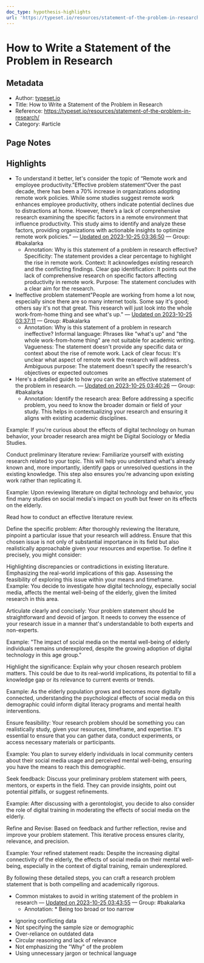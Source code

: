 ```yaml
---
doc_type: hypothesis-highlights
url: 'https://typeset.io/resources/statement-of-the-problem-in-research/'
---
```


# How to Write a Statement of the Problem in Research

## Metadata
- Author: [typeset.io]()
- Title: How to Write a Statement of the Problem in Research
- Reference: https://typeset.io/resources/statement-of-the-problem-in-research/
- Category: #article

## Page Notes
## Highlights
- To understand it better, let's consider the topic of “Remote work and employee productivity.”Effective problem statement“Over the past decade, there has been a 70% increase in organizations adopting remote work policies. While some studies suggest remote work enhances employee productivity, others indicate potential declines due to distractions at home. However, there’s a lack of comprehensive research examining the specific factors in a remote environment that influence productivity. This study aims to identify and analyze these factors, providing organizations with actionable insights to optimize remote work policies.” — [Updated on 2023-10-25 03:36:50](https://hyp.is/5LCTrHLWEe6jmS9SnrHrfA/typeset.io/resources/statement-of-the-problem-in-research/) — Group: #bakalarka
    - Annotation: Why is this statement of a problem in research effective?
Specificity: The statement provides a clear percentage to highlight the rise in remote work.
Context: It acknowledges existing research and the conflicting findings.
Clear gap identification: It points out the lack of comprehensive research on specific factors affecting productivity in remote work.
Purpose: The statement concludes with a clear aim for the research.
- Ineffective problem statement"People are working from home a lot now, especially since there are so many internet tools. Some say it's good; others say it's not that great. This research will just look into the whole work-from-home thing and see what's up." — [Updated on 2023-10-25 03:37:11](https://hyp.is/_ECnAHLWEe6_rkviHUP8dg/typeset.io/resources/statement-of-the-problem-in-research/) — Group: #bakalarka
    - Annotation: Why is this statement of a problem in research ineffective?
Informal language: Phrases like "what's up" and "the whole work-from-home thing" are not suitable for academic writing.
Vagueness: The statement doesn't provide any specific data or context about the rise of remote work.
Lack of clear focus: It's unclear what aspect of remote work the research will address.
Ambiguous purpose: The statement doesn't specify the research's objectives or expected outcomes
- Here's a detailed guide to how you can write an effective statement of the problem in research. — [Updated on 2023-10-25 03:40:26](https://hyp.is/X-CwIHLXEe6ZdYMoszUlhw/typeset.io/resources/statement-of-the-problem-in-research/) — Group: #bakalarka
    - Annotation: Identify the research area: Before addressing a specific problem, you need to know the broader domain or field of your study. This helps in contextualizing your research and ensuring it aligns with existing academic disciplines.

Example: If you're curious about the effects of digital technology on human behavior, your broader research area might be Digital Sociology or Media Studies.

Conduct preliminary literature review: Familiarize yourself with existing research related to your topic. This will help you understand what's already known and, more importantly, identify gaps or unresolved questions in the existing knowledge. This step also ensures you're advancing upon existing work rather than replicating it.

Example: Upon reviewing literature on digital technology and behavior, you find many studies on social media's impact on youth but fewer on its effects on the elderly.

Read how to conduct an effective literature review.

Define the specific problem: After thoroughly reviewing the literature, pinpoint a particular issue that your research will address. Ensure that this chosen issue is not only of substantial importance in its field but also realistically approachable given your resources and expertise. To define it precisely, you might consider:

Highlighting discrepancies or contradictions in existing literature.
Emphasizing the real-world implications of this gap.
Assessing the feasibility of exploring this issue within your means and timeframe.
Example: You decide to investigate how digital technology, especially social media, affects the mental well-being of the elderly, given the limited research in this area.

Articulate clearly and concisely: Your problem statement should be straightforward and devoid of jargon. It needs to convey the essence of your research issue in a manner that's understandable to both experts and non-experts.

Example: "The impact of social media on the mental well-being of elderly individuals remains underexplored, despite the growing adoption of digital technology in this age group."

Highlight the significance: Explain why your chosen research problem matters. This could be due to its real-world implications, its potential to fill a knowledge gap or its relevance to current events or trends.

Example: As the elderly population grows and becomes more digitally connected, understanding the psychological effects of social media on this demographic could inform digital literacy programs and mental health interventions.

Ensure feasibility: Your research problem should be something you can realistically study, given your resources, timeframe, and expertise. It's essential to ensure that you can gather data, conduct experiments, or access necessary materials or participants.

Example: You plan to survey elderly individuals in local community centers about their social media usage and perceived mental well-being, ensuring you have the means to reach this demographic.

Seek feedback: Discuss your preliminary problem statement with peers, mentors, or experts in the field. They can provide insights, point out potential pitfalls, or suggest refinements.

Example: After discussing with a gerontologist, you decide to also consider the role of digital training in moderating the effects of social media on the elderly.

Refine and Revise: Based on feedback and further reflection, revise and improve your problem statement. This iterative process ensures clarity, relevance, and precision.

Example: Your refined statement reads: Despite the increasing digital connectivity of the elderly, the effects of social media on their mental well-being, especially in the context of digital training, remain underexplored.

By following these detailed steps, you can craft a research problem statement that is both compelling and academically rigorous.
- Common mistakes to avoid in writing statement of the problem in research — [Updated on 2023-10-25 03:43:55](https://hyp.is/vNDGsnLXEe68mq-ppcOESw/typeset.io/resources/statement-of-the-problem-in-research/) — Group: #bakalarka
    - Annotation: * Being too broad or too narrow
* Ignoring conflicting data
* Not specifying the sample size or demographic
* Over-reliance on outdated data
* Circular reasoning and lack of relevance
* Not emphasizing the "Why" of the problem
* Using unnecessary jargon or technical language


